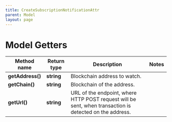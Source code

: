 ```yaml
---
title: CreateSubscriptionNotificationAttr
parent: Model
layout: page
---
```


# Model Getters

Method name | Return type | Description | Notes
------------ | ------------- | ------------- | -------------
**getAddress()** | **string** | Blockchain address to watch. |
**getChain()** | **string** | Blockchain of the address. |
**getUrl()** | **string** | URL of the endpoint, where HTTP POST request will be sent, when transaction is detected on the address. |

